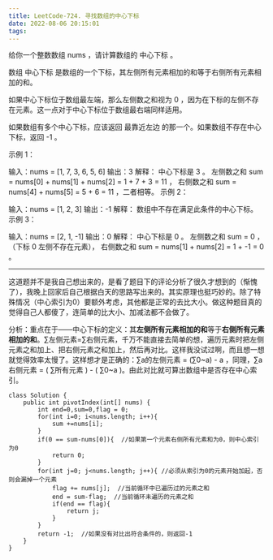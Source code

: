 ```yaml
---
title: LeetCode-724. 寻找数组的中心下标
date: 2022-08-06 20:15:01
tags:
---
```


<!-- more -->

给你一个整数数组 nums ，请计算数组的 中心下标 。

数组 中心下标 是数组的一个下标，其左侧所有元素相加的和等于右侧所有元素相加的和。

如果中心下标位于数组最左端，那么左侧数之和视为 0 ，因为在下标的左侧不存在元素。这一点对于中心下标位于数组最右端同样适用。

如果数组有多个中心下标，应该返回 最靠近左边 的那一个。如果数组不存在中心下标，返回 -1 。

 

示例 1：

输入：nums = [1, 7, 3, 6, 5, 6]
输出：3
解释：
中心下标是 3 。
左侧数之和 sum = nums[0] + nums[1] + nums[2] = 1 + 7 + 3 = 11 ，
右侧数之和 sum = nums[4] + nums[5] = 5 + 6 = 11 ，二者相等。
示例 2：

输入：nums = [1, 2, 3]
输出：-1
解释：
数组中不存在满足此条件的中心下标。
示例 3：

输入：nums = [2, 1, -1]
输出：0
解释：
中心下标是 0 。
左侧数之和 sum = 0 ，（下标 0 左侧不存在元素），
右侧数之和 sum = nums[1] + nums[2] = 1 + -1 = 0 。

------

 

这道题并不是我自己想出来的，是看了题目下的评论分析了很久才想到的（惭愧了），我晚上回家后自己根据白天的思路写出来的。其实原理也挺巧妙的。除了特殊情况（中心索引为0）要额外考虑，其他都是正常的去比大小。做这种题目真的觉得自己人都傻了，连简单的比大小、加减法都不会做了。

分析：重点在于——中心下标的定义：其**左侧所有元素相加的和**等于**右侧所有元素相加的和**。∑左侧元素=∑右侧元素，千万不能直接去简单的想，遍历元素时把左侧元素之和加上、把右侧元素之和加上，然后再对比。这样我没试过啊，而且想一想就觉得效率太慢了。这样想才是正确的：∑a的左侧元素 = (∑0~a) - a ，同理，∑a右侧元素 = ( ∑所有元素 ) - ( ∑0~a )。由此对比就可算出数组中是否存在中心索引。

```
class Solution {
    public int pivotIndex(int[] nums) {
        int end=0,sum=0,flag = 0;
        for(int i=0; i<nums.length; i++){
            sum +=nums[i];
        }
        if(0 == sum-nums[0]){  //如果第一个元素右侧所有元素和为0，则中心索引为0
            return 0;
        }
        for(int j=0; j<nums.length; j++){ //必须从索引为0的元素开始加起，否则会漏掉一个元素
            flag += nums[j];  //当前循环中已遍历过的元素之和
            end = sum-flag;  //当前循环未遍历的元素之和
            if(end == flag){
                return j;
            }
        }
        return -1;  //如果没有对比出符合条件的，则返回-1
    }
}
```

 
